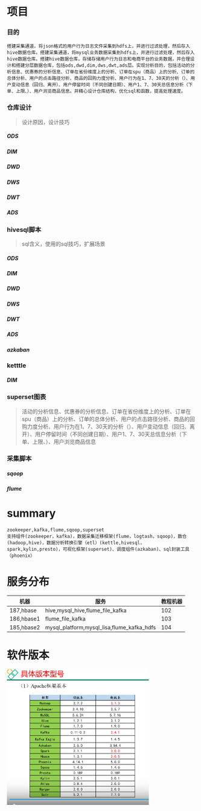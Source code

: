 # 项目

### 目的

```
搭建采集通道，将json格式的用户行为日志文件采集到hdfs上，并进行过滤处理，然后存入hive数据仓库。搭建采集通道，将mysql业务数据采集到hdfs上，并进行过滤处理，然后存入hive数据仓库。搭建hive数据仓库，存储存储用户行为日志和电商平台的业务数据，并合理设计和搭建分层数据仓库，包括ods,dwd,dim,dws,dwt,ads层。实现分析目的，包括活动的分析信息、优惠券的分析信息、订单在省份维度上的分析、订单在spu（商品）上的分析、订单的总体分析、用户的点击路径分析、商品的回购力度分析、用户行为在1、7、30天的分析（）、用户变动信息（回归、离开）、用户停留时间（不同创建日期）、用户1、7、30天总信息分析（下单、上限、）、用户浏览商品信息。并精心设计仓库结构，优化sql和函数，提高处理速度。
```



### 仓库设计

>设计原因，设计技巧

##### ODS

##### DIM

##### DWD

##### DWS

##### DWT

##### ADS

### hivesql脚本

>sql含义，使用的sql技巧，扩展场景

##### ODS

##### DIM

##### DWD

##### DWS

##### DWT

##### ADS

##### azkaban

### ketttle

##### DIM

### superset图表

>活动的分析信息、优惠券的分析信息、订单在省份维度上的分析、订单在spu（商品）上的分析、订单的总体分析、用户的点击路径分析、商品的回购力度分析、用户行为在1、7、30天的分析（）、用户变动信息（回归、离开）、用户停留时间（不同创建日期）、用户1、7、30天总信息分析（下单、上限、）、用户浏览商品信息

### 采集脚本

##### sqoop

##### flume

# summary

```
zookeeper,kafka,flume,sqoop,superset
支持组件(zookeeper，kafka)，数据采集迁移框架(flume，logtash，sqoop)，数仓(hadoop,hive)，数据分析转换引擎（etl）(kettle,hivesql，spark,kylin,presto)，可视化框架(superset)、调度组件(azkaban)、sql封装工具（phoenix）
```

# 服务分布

| 机器       | 服务                                       | 教程机器 |
| ---------- | ------------------------------------------ | -------- |
| 187,hbase  | hive,mysql_hive,flume_file_kafka           | 102      |
| 186,hbase1 | flume_file_kafka                           | 103      |
| 185,hbase2 | mysql_platform,mysql_lisa,flume_kafka_hdfs | 104      |

# 软件版本

![软件版本](..\resources\images\image-20220103163534955.png)

##### 
